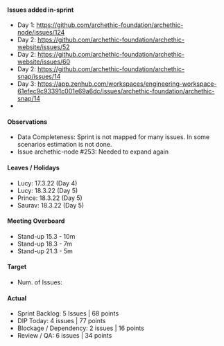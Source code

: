 #### Issues added in-sprint

- Day 1: https://github.com/archethic-foundation/archethic-node/issues/124
- Day 2: https://github.com/archethic-foundation/archethic-website/issues/52
- Day 2: https://github.com/archethic-foundation/archethic-website/issues/60
- Day 2: https://github.com/archethic-foundation/archethic-snap/issues/14
- Day 3: https://app.zenhub.com/workspaces/engineering-workspace-61efec9c93391c001e69a6dc/issues/archethic-foundation/archethic-snap/14
- 


#### Observations
- Data Completeness: Sprint is not mapped for many issues. In some scenarios estimation is not done.
- Issue archethic-node #253: Needed to expand again 

#### Leaves / Holidays
- Lucy: 17.3.22 (Day 4)
- Lucy: 18.3.22 (Day 5)
- Prince: 18.3.22 (Day 5)
- Saurav: 18.3.22 (Day 5)

#### Meeting Overboard
- Stand-up 15.3 - 10m
- Stand-up 18.3 - 7m
- Stand-up 21.3 - 5m


#### Target
- Num. of Issues: 



#### Actual
- Sprint Backlog: 5 Issues | 68 points
- DIP Today: 4 issues | 77 points
- Blockage / Dependency: 2 issues | 16 points
- Review / QA: 6 issues | 34 points


